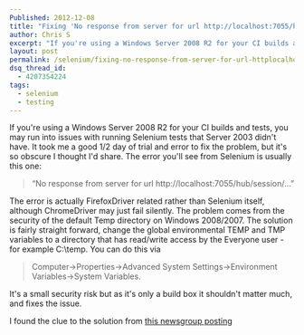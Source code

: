 ```yaml
---
Published: 2012-12-08
title: "Fixing 'No response from server for url http://localhost:7055/hub/session/' problems with Selenium"
author: Chris S
excerpt: "If you're using a Windows Server 2008 R2 for your CI builds and tests, you may run into issues with running Selenium tests that Server 2003 didn't have."
layout: post
permalink: /selenium/fixing-no-response-from-server-for-url-httplocalhost7055hubsession-problems-with-selenium/
dsq_thread_id:
  - 4207354224
tags:
  - selenium
  - testing
---
```

If you're using a Windows Server 2008 R2 for your CI builds and tests, you may run into issues with running Selenium tests that Server 2003 didn't have. It took me a good 1/2 day of trial and error to fix the problem, but it's so obscure I thought I'd share. The error you'll see from Selenium is usually this one:

> &#8220;No response from server for url http://localhost:7055/hub/session/&#8230;&#8221;

<!--more-->

  
The error is actually FirefoxDriver related rather than Selenium itself, although ChromeDriver may just fail silently. The problem comes from the security of the default Temp directory on Windows 2008/2007. The solution is fairly straight forward, change the global environmental TEMP and TMP variables to a directory that has read/write access by the Everyone user - for example C:\temp. You can do this via

> Computer->Properties->Advanced System Settings->Environment Variables->System Variables.

It's a small security risk but as it's only a build box it shouldn't matter much, and fixes the issue.

I found the clue to the solution from [this newsgroup posting][1]

 [1]: http://code.google.com/p/selenium/issues/detail?id=2774